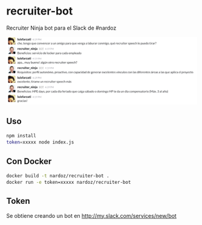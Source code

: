 # recruiter-bot
Recruiter Ninja bot para el Slack de #nardoz

![Recruiter Ninja en acción](/screenshot.png?raw=true "Recruiter Ninja en acción")

## Uso

```bash
npm install
token=xxxxx node index.js
```

## Con Docker

```bash
docker build -t nardoz/recruiter-bot .
docker run -e token=xxxxx nardoz/recruiter-bot
```

## Token

Se obtiene creando un bot en http://my.slack.com/services/new/bot
